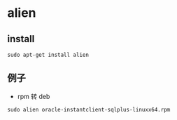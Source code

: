 # alien

## install
```shell
sudo apt-get install alien
```

## 例子
- rpm 转 deb
```shell
sudo alien oracle-instantclient-sqlplus-linuxx64.rpm
```
